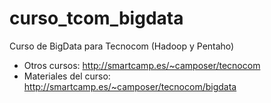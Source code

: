 curso_tcom_bigdata
==================

Curso de BigData para Tecnocom (Hadoop y Pentaho)
- Otros cursos: http://smartcamp.es/~camposer/tecnocom
- Materiales del curso: http://smartcamp.es/~camposer/tecnocom/bigdata
